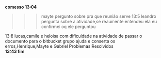 **comesso 13:04**  
>>>mayte pergunto sobre pra que reunião serve
13:5 leandro pergunta sobre a atividade,se reaumente entendeu ela
eu confirmei oq ele perguntou

13:8 lucas,camile e heloisa com dificuldade na atividade de passar o documento para o bitbucket
grupo ajuda e conserta os erros,Henrique,Mayte e Gabriel
Problemas Resolvidos  
**13:43 fim**